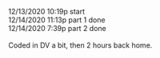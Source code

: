 12/13/2020 10:19p start\
12/14/2020 11:13p part 1 done\
12/14/2020 7:39p part 2 done\
\
Coded in DV a bit, then 2 hours back home.